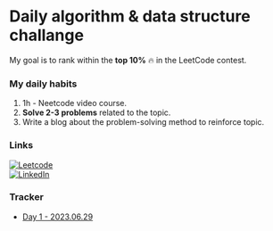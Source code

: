 # Daily algorithm & data structure challange

My goal is to rank within the **top 10%** :fire: in the LeetCode contest.


### My daily habits
1. 1h - Neetcode video course.
2. **Solve 2-3 problems** related to the topic.
3. Write a blog about the problem-solving method to reinforce topic.
   
### Links
[![Leetcode](https://img.shields.io/badge/-LeetCode-FFA116?style=for-the-badge&logo=LeetCode&logoColor=black)](https://leetcode.com/sorry_but_im_monster/) <br>
[![LinkedIn](https://img.shields.io/badge/LinkedIn-0077B5?style=for-the-badge&logo=linkedin&logoColor=white)](https://www.linkedin.com/in/alisherka7/) 


### Tracker
* <a href="https://github.com/Alisherka7/daily_challange_algorithm/tree/main/day1">Day 1 - 2023.06.29</a>
